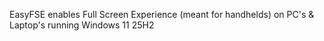 EasyFSE enables Full Screen Experience (meant for handhelds) on PC's & Laptop's running Windows 11 25H2
